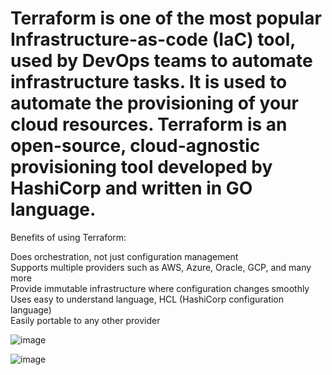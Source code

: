 <H1>Terraform is one of the most popular Infrastructure-as-code (IaC) tool, used by DevOps teams to automate infrastructure tasks. It is used to automate the provisioning of your cloud resources. Terraform is an open-source, cloud-agnostic provisioning tool developed by HashiCorp and written in GO language.</h1>


Benefits of using Terraform: <br/>

Does orchestration, not just configuration management<br/>
Supports multiple providers such as AWS, Azure, Oracle, GCP, and many more<br/>
Provide immutable infrastructure where configuration changes smoothly<br/>
Uses easy to understand language, HCL (HashiCorp configuration language)<br/>
Easily portable to any other provider<br/>


![image](https://user-images.githubusercontent.com/43515480/229513468-8e9f8cb6-814e-42c9-89f1-b407175ea13e.png)

![image](https://user-images.githubusercontent.com/43515480/229514074-699b55c5-368d-4339-860f-2da0e727d5d9.png)

